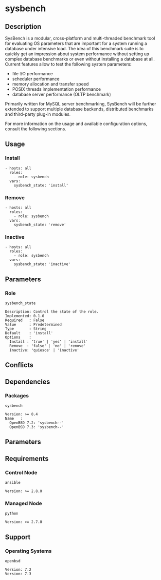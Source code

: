 # sysbench

## Description

SysBench is a modular, cross-platform and multi-threaded benchmark tool for
evaluating OS parameters that are important for a system running a database
under intensive load.
The idea of this benchmark suite is to quickly get an impression about system
performance without setting up complex database benchmarks or even without
installing a database at all. Current features allow to test the following
system parameters:
- file I/O performance
- scheduler performance
- memory allocation and transfer speed
- POSIX threads implementation performance
- database server performance (OLTP benchmark)

Primarily written for MySQL server benchmarking, SysBench will be further
extended to support multiple database backends, distributed benchmarks and
third-party plug-in modules.

For more information on the usage and available configuration options,
consult the following sections.

## Usage

### Install

```
- hosts: all
  roles:
    - role: sysbench
  vars:
    sysbench_state: 'install'
```

### Remove

```
- hosts: all
  roles:
    - role: sysbench
  vars:
    sysbench_state: 'remove'
```

### Inactive

```
- hosts: all
  roles:
    - role: sysbench
  vars:
    sysbench_state: 'inactive'
```

## Parameters

### Role

`sysbench_state`

    Description: Control the state of the role.
    Implemented: 0.1.0
    Required   : False
    Value      : Predetermined
    Type       : String
    Default    : 'install'
    Options    :
      Install : 'true' | 'yes' | 'install'
      Remove  : 'false' | 'no' | 'remove'
      Inactive: 'quiesce' | 'inactive'

## Conflicts

## Dependencies

### Packages

`sysbench`

    Version: >= 0.4
    Name   :
      OpenBSD 7.2: 'sysbench--'
      OpenBSD 7.3: 'sysbench--'

## Parameters

## Requirements

### Control Node

`ansible`

    Version: >= 2.8.0

### Managed Node

`python`

    Version: >= 2.7.0

## Support

### Operating Systems

`openbsd`

    Version: 7.2
    Version: 7.3
